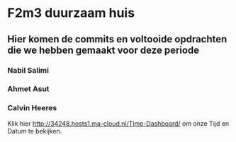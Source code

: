 # F2m3 duurzaam huis

## Hier komen de commits en voltooide opdrachten die we hebben gemaakt voor deze periode

### Nabil Salimi
### Ahmet Asut
### Calvin Heeres

Klik hier <http://34248.hosts1.ma-cloud.nl/Time-Dashboard/> om onze Tijd en Datum te bekijken.

